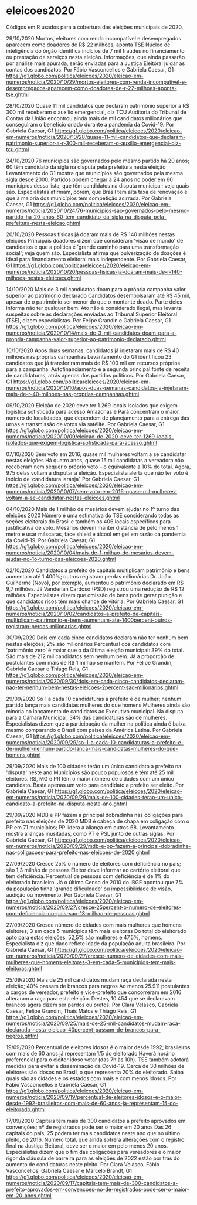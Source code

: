 # eleicoes2020

Códigos em R usados para a cobertura das eleições municipais de 2020.

29/10/2020
Mortos, eleitores com renda incompatível e desempregados aparecem como doadores de R$ 22 milhões, aponta TSE
Núcleo de inteligência do órgão identifica indícios de 7 mil fraudes no financiamento ou prestação de serviços nesta eleição. Informações, que ainda passarão por análise mais apurada, serão enviadas para a Justiça Eleitoral julgar as contas dos candidatos.
Por Fábio Vasconcellos e Gabriela Caesar, G1
https://g1.globo.com/politica/eleicoes/2020/eleicao-em-numeros/noticia/2020/10/29/mortos-eleitores-com-renda-incompativel-e-desempregados-aparecem-como-doadores-de-r-22-milhoes-aponta-tse.ghtml

28/10/2020
Quase 11 mil candidatos que declaram patrimônio superior a R$ 300 mil receberam o auxílio emergencial, diz TCU
Auditoria do Tribunal de Contas da União encontrou ainda mais de mil candidatos milionários que conseguiram o benefício criado durante a pandemia da Covid-19.
Por Gabriela Caesar, G1
https://g1.globo.com/politica/eleicoes/2020/eleicao-em-numeros/noticia/2020/10/28/quase-11-mil-candidatos-que-declaram-patrimonio-superior-a-r-300-mil-receberam-o-auxilio-emergencial-diz-tcu.ghtml

24/10/2020
76 municípios são governados pelo mesmo partido há 20 anos; 60 têm candidato da sigla na disputa pela prefeitura nesta eleição
Levantamento do G1 mostra que municípios são governados pela mesma sigla desde 2000. Partidos podem chegar a 24 anos no poder em 60 municípios dessa lista, que têm candidatos na disputa municipal; veja quais são. Especialistas afirmam, porém, que Brasil tem alta taxa de renovação e que a maioria dos municípios tem competição acirrada.
Por Gabriela Caesar, G1
https://g1.globo.com/politica/eleicoes/2020/eleicao-em-numeros/noticia/2020/10/24/76-municipios-sao-governados-pelo-mesmo-partido-ha-20-anos-60-tem-candidato-da-sigla-na-disputa-pela-prefeitura-nesta-eleicao.ghtml

20/10/2020
Pessoas físicas já doaram mais de R$ 140 milhões nestas eleições
Principais doadores dizem que consideram 'visão de mundo' de candidatos e que a política é 'grande caminho para uma transformação social'; veja quem são. Especialista afirma que pulverização de doações é ideal para financiamento eleitoral mais independente.
Por Gabriela Caesar, G1
https://g1.globo.com/politica/eleicoes/2020/eleicao-em-numeros/noticia/2020/10/20/pessoas-fisicas-ja-doaram-mais-de-r-140-milhoes-nestas-eleicoes.ghtml

14/10/2020
Mais de 3 mil candidatos doam para a própria campanha valor superior ao patrimônio declarado
Candidatos desembolsaram até R$ 45 mil, apesar de o patrimônio ser menor do que o montante doado. Parte deles informa não ter qualquer bem. Ato não é considerado ilegal, mas levanta suspeitas sobre as declarações enviadas ao Tribunal Superior Eleitoral (TSE), dizem especialistas.
Por Felipe Grandin e Gabriela Caesar, G1
https://g1.globo.com/politica/eleicoes/2020/eleicao-em-numeros/noticia/2020/10/14/mais-de-3-mil-candidatos-doam-para-a-propria-campanha-valor-superior-ao-patrimonio-declarado.ghtml

10/10/2020
Após duas semanas, candidatos já injetaram mais de R$ 40 milhões nas próprias campanhas
Levantamento do G1 identificou 23 candidatos que já transferiram mais de R$ 100 mil em recursos próprios para a campanha. Autofinanciamento é a segunda principal fonte de receita de candidaturas, atrás apenas dos partidos políticos.
Por Gabriela Caesar, G1
https://g1.globo.com/politica/eleicoes/2020/eleicao-em-numeros/noticia/2020/10/10/apos-duas-semanas-candidatos-ja-injetaram-mais-de-r-40-milhoes-nas-proprias-campanhas.ghtml

09/10/2020
Eleição de 2020 deve ter 1.269 locais isolados que exigem logística sofisticada para acesso
Amazonas e Pará concentram o maior número de localidades, que dependem de planejamento para a entrega das urnas e transmissão de votos via satélite.
Por Gabriela Caesar, G1
https://g1.globo.com/politica/eleicoes/2020/eleicao-em-numeros/noticia/2020/10/09/eleicao-de-2020-deve-ter-1269-locais-isolados-que-exigem-logistica-sofisticada-para-acesso.ghtml

07/10/2020
Sem voto em 2016, quase mil mulheres voltam a se candidatar nestas eleições
Há quatro anos, quase 15 mil candidatas a vereadora não receberam nem sequer o próprio voto – o equivalente a 10% do total. Agora, 975 delas voltam a disputar a eleição. Especialista alerta que não ter voto é indício de ‘candidatura laranja’.
Por Gabriela Caesar, G1
https://g1.globo.com/politica/eleicoes/2020/eleicao-em-numeros/noticia/2020/10/07/sem-voto-em-2016-quase-mil-mulheres-voltam-a-se-candidatar-nestas-eleicoes.ghtml

04/10/2020
Mais de 1 milhão de mesários devem ajudar no 1º turno das eleições 2020
Número é uma estimativa do TSE considerando todas as seções eleitorais do Brasil e também os 406 locais específicos para justificativa de voto. Mesários devem manter distância de pelo menos 1 metro e usar máscaras, face shield e álcool em gel em razão da pandemia da Covid-19.
Por Gabriela Caesar, G1
https://g1.globo.com/politica/eleicoes/2020/eleicao-em-numeros/noticia/2020/10/04/mais-de-1-milhao-de-mesarios-devem-ajudar-no-1o-turno-das-eleicoes-2020.ghtml

02/10/2020
Candidatos a prefeito de capitais multiplicam patrimônio e bens aumentam até 1.400%; outros registram perdas milionárias
Dr. João Guilherme (Novo), por exemplo, aumentou o patrimônio declarado em R$ 9,7 milhões. Já Vanderlan Cardoso (PSD) registrou uma redução de R$ 12 milhões. Especialistas dizem que omissão de bens pode gerar punição e que candidatos ricos têm mais chance de vitória.
Por Gabriela Caesar, G1
https://g1.globo.com/politica/eleicoes/2020/eleicao-em-numeros/noticia/2020/10/02/candidatos-a-prefeito-de-capitais-multiplicam-patrimonio-e-bens-aumentam-ate-1400percent-outros-registram-perdas-milionarias.ghtml

30/09/2020
Dois em cada cinco candidatos declaram não ter nenhum bem nestas eleições; 2% são milionários
Percentual dos candidatos com ‘patrimônio zero’ é maior que o da última eleição municipal: 39% do total. São mais de 212 mil candidatos sem nenhum bem. Já a proporção de postulantes com mais de R$ 1 milhão se mantém.
Por Felipe Grandin, Gabriela Caesar e Thiago Reis, G1
https://g1.globo.com/politica/eleicoes/2020/eleicao-em-numeros/noticia/2020/09/30/dois-em-cada-cinco-candidatos-declaram-nao-ter-nenhum-bem-nestas-eleicoes-2percent-sao-milionarios.ghtml

29/09/2020
Só 1 a cada 10 candidaturas a prefeito é de mulher; nenhum partido lança mais candidatas mulheres do que homens
Mulheres ainda são minoria no lançamento de candidatos ao Executivo municipal. Na disputa para a Câmara Municipal, 34% das candidaturas são de mulheres. Especialistas dizem que a participação da mulher na política ainda é baixa, mesmo comparando o Brasil com países da América Latina.
Por Gabriela Caesar, G1
https://g1.globo.com/politica/eleicoes/2020/eleicao-em-numeros/noticia/2020/09/29/so-1-a-cada-10-candidaturas-a-prefeito-e-de-mulher-nenhum-partido-lanca-mais-candidatas-mulheres-do-que-homens.ghtml

29/09/2020
Mais de 100 cidades terão um único candidato a prefeito na 'disputa' neste ano
Municípios são pouco populosos e têm até 25 mil eleitores. RS, MG e PR têm o maior número de cidades com um único candidato. Basta apenas um voto para candidato a prefeito ser eleito.
Por Gabriela Caesar, G1
https://g1.globo.com/politica/eleicoes/2020/eleicao-em-numeros/noticia/2020/09/29/mais-de-100-cidades-terao-um-unico-candidato-a-prefeito-na-disputa-neste-ano.ghtml

29/09/2020
MDB e PP fazem a principal dobradinha nas coligações para prefeito nas eleições de 2020
MDB é cabeça de chapa em coligação com o PP em 71 municípios; PP lidera a aliança em outros 68. Levantamento mostra alianças inusitadas, como PT e PSL junto de outras siglas.
Por Gabriela Caesar, G1
https://g1.globo.com/politica/eleicoes/2020/eleicao-em-numeros/noticia/2020/09/29/mdb-e-pp-fazem-a-principal-dobradinha-nas-coligacoes-para-prefeito-nas-eleicoes-de-2020.ghtml

27/09/2020
Cresce 25% o número de eleitores com deficiência no país; são 1,3 milhão de pessoas
Eleitor deve informar ao cartório eleitoral que tem deficiência. Percentual de pessoas com deficiência é de 1% do eleitorado brasileiro. Já o último Censo de 2010 do IBGE apontou que 7% da população tinha 'grande dificuldade' ou impossibilidade de visão, audição ou movimento.
Por Gabriela Caesar, G1
https://g1.globo.com/politica/eleicoes/2020/eleicao-em-numeros/noticia/2020/09/27/cresce-25percent-o-numero-de-eleitores-com-deficiencia-no-pais-sao-13-milhao-de-pessoas.ghtml

27/09/2020
Cresce número de cidades com mais mulheres que homens eleitores; 3 em cada 5 municípios têm mais eleitoras
Do total do eleitorado apto para estas eleições, 52,5% são mulheres e 47,5%, homens. Especialista diz que dado reflete idade da população adulta brasileira.
Por Gabriela Caesar, G1
https://g1.globo.com/politica/eleicoes/2020/eleicao-em-numeros/noticia/2020/09/27/cresce-numero-de-cidades-com-mais-mulheres-que-homens-eleitores-3-em-cada-5-municipios-tem-mais-eleitoras.ghtml

25/09/2020
Mais de 25 mil candidatos mudam raça declarada nesta eleição; 40% passam de brancos para negros
Ao menos 25.911 postulantes a cargos de vereador, prefeito e vice-prefeito que concorreram em 2016 alteraram a raça para esta eleição. Destes, 10.454 que se declaravam brancos agora dizem ser pardos ou pretos.
Por Clara Velasco, Gabriela Caesar, Felipe Grandin, Thaís Matos e Thiago Reis, G1
https://g1.globo.com/politica/eleicoes/2020/eleicao-em-numeros/noticia/2020/09/25/mais-de-25-mil-candidatos-mudam-raca-declarada-nesta-eleicao-40percent-passam-de-brancos-para-negros.ghtml

19/09/2020
Percentual de eleitores idosos é o maior desde 1992; brasileiros com mais de 60 anos já representam 1/5 do eleitorado
Haverá horário preferencial para o eleitor idoso votar (das 7h às 10h). TSE também adotará medidas para evitar a disseminação da Covid-19. Cerca de 30 milhões de eleitores são idosos no Brasil, o que representa 20% do eleitorado. Saiba quais são as cidades e os estados com mais e com menos idosos.
Por Fábio Vasconcellos e Gabriela Caesar, G1
https://g1.globo.com/politica/eleicoes/2020/eleicao-em-numeros/noticia/2020/09/19/percentual-de-eleitores-idosos-e-o-maior-desde-1992-brasileiros-com-mais-de-60-anos-ja-representam-15-do-eleitorado.ghtml

17/09/2020
Capitais têm mais de 300 candidatos a prefeito aprovados em convenções; nº de registrados pode ser o maior em 20 anos
Das 26 capitais do país, 25 podem ter mais candidatos neste ano que no último pleito, de 2016. Número total, que ainda sofrerá alterações com o registro final na Justiça Eleitoral, deve ser o maior em pelo menos 20 anos. Especialistas dizem que o fim das coligações para vereadores e o maior rigor da cláusula de barreira para as eleições de 2022 estão por trás do aumento de candidaturas neste pleito.
Por Clara Velasco, Fábio Vasconcellos, Gabriela Caesar e Marcelo Brandt, G1
https://g1.globo.com/politica/eleicoes/2020/eleicao-em-numeros/noticia/2020/09/17/capitais-tem-mais-de-300-candidatos-a-prefeito-aprovados-em-convencoes-no-de-registrados-pode-ser-o-maior-em-20-anos.ghtml
